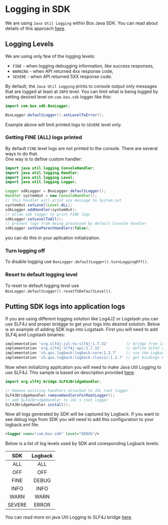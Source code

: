 # Logging in SDK

We are using `Java Util Logging` within Box Java SDK. You can read about details of this
approach [here](https://docs.oracle.com/javase/8/docs/technotes/guides/logging/overview.html).

## Logging Levels

We are using only few of the logging levels:

- `FINE` - when logging debugging information, like success responses,
- `WARNING` - when API returned 4xx response code,
- `SEVERE` - when API returned 5XX response code.

By default, the `Java Util Logging` prints to console output only messages that are logged at least at `INFO` level. You
can limit what is being logged by setting desired level on `com.box.sdk` logger like this:

```java
import com.box.sdk.BoxLogger;

BoxLogger.defaultLogger().setLevelToError();
```

Example above will limit printed logs to `SEVERE` level only.

### Getting FINE (ALL) logs printed

By default `FINE` level logs are not printed to the console. There are several ways to do that.   
One way is to define custom handler:

```java
import java.util.logging.ConsoleHandler;
import java.util.logging.Handler;
import java.util.logging.Level;
import java.util.logging.Logger;

Logger sdkLogger = BoxLogger.defaultLogger();
Handler systemOut = new ConsoleHandler();
// this handler will print any message to System.out
systemOut.setLevel(Level.ALL);
sdkLogger.addHandler(systemOut);
// allow sdk logger to print FINE logs
sdkLogger.setLevelToAll();
// prevent logs from being processed by default Console handler
sdkLogger.setUseParentHandlers(false);
```

you can do this in your aplication initialization.

### Turn logging off

To disable logging use `BoxLogger.defaultLogger().turnLoggingOff()`.

### Reset to default logging level

To reset to default logging level use `BoxLogger.defaultLogger().resetToDefaultLevel()`.


## Putting SDK logs into application logs

If you are using different logging solution like Log4J2 or Logstash you can use SLF4J and proper bridgge to get your
logs into desired solution. Below is an example of adding SDK logs into Logstash. First you will need to add
SLF4j and Logstash binaries:

```groovy
implementation 'org.slf4j:jul-to-slf4j:1.7.32'        // bridge from Java Util Logging to SLF4J API
implementation 'org.slf4j:slf4j-api:1.7.32'           // define SLF4J API
implementation 'ch.qos.logback:logback-core:1.2.7'    // use the Logback logging framework
implementation 'ch.qos.logback:logback-classic:1.2.7' // get bindings between SLF4J and Logback
```

Now when initializing application you will need to make Java Util Logging to use SLF4J. This sample is based on
description provided [here](http://www.slf4j.org/api/org/slf4j/bridge/SLF4JBridgeHandler.html):

```java
import org.slf4j.bridge.SLF4JBridgeHandler;

// Remove existing handlers attached to JUL root logger
SLF4JBridgeHandler.removeHandlersForRootLogger();
// add SLF4JBridgeHandler to JUL's root logger
SLF4JBridgeHandler.install();
```

Now all logs generated by SDK will be captured by Logback. If you want to see debug logs from SDK you will need to add
this configuration to your logback.xml file:

```xml
<logger name="com.box.sdk" level="DEBUG"/>
```

Below is a list of log levels used by SDK and coresponding Logback levels:
                              
|  SDK   | Logback |
:------:|:-------:
|  ALL   |   ALL   | 
|  OFF   |   OFF   | 
|  FINE  |  DEBUG  | 
|  INFO  |  INFO   | 
|  WARN  |  WARN   | 
| SEVERE |  ERROR  |

You can read more on java Util Logging to SLF4J bridge [here](http://www.slf4j.org/legacy.html#jul-to-slf4j).
